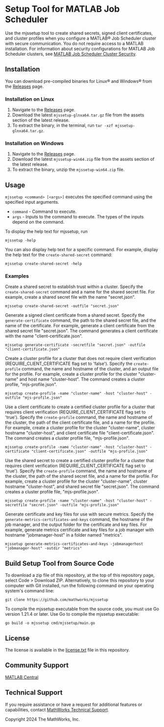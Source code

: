 # Setup Tool for MATLAB Job Scheduler

Use the mjssetup tool to create shared secrets, signed client certificates, and cluster profiles when you configure a MATLAB&reg; Job Scheduler cluster with secure communication.
You do not require access to a MATLAB installation.
For information about security configurations for MATLAB Job Scheduler clusters, see [MATLAB Job Scheduler Cluster Security](https://www.mathworks.com/help/matlab-parallel-server/set-matlab-job-scheduler-cluster-security.html).

## Installation

You can download pre-compiled binaries for Linux&reg; and Windows&reg; from the [Releases](https://github.com/mathworks/mjssetup/releases) page.

### Installation on Linux

1. Navigate to the [Releases](https://github.com/mathworks/mjssetup/releases) page.
2. Download the latest `mjssetup-glnxa64.tar.gz` file from the assets section of the latest release.
3. To extract the binary, in the terminal, run `tar -xzf mjssetup-glnxa64.tar.gz`.

### Installation on Windows

1. Navigate to the [Releases](https://github.com/mathworks/mjssetup/releases) page.
2. Download the latest `mjssetup-win64.zip` file from the assets section of the latest release.
3. To extract the binary, unzip the `mjssetup-win64.zip` file.

## Usage

`mjssetup <command> [<args>]` executes the specified command using the specified input arguments.
- `command` - Command to execute.
- `args` - Inputs to the command to execute. The types of the inputs depend on the command.

To display the help text for mjssetup, run
```
mjssetup -help
```

You can also display help text for a specific command.
For example, display the help text for the `create-shared-secret` command:
```
mjssetup create-shared-secret -help
```

### Examples

Create a shared secret to establish trust within a cluster.
Specify the `create-shared-secret` command and a name for the shared secret file.
For example, create a shared secret file with the name "secret.json".
```
mjssetup create-shared-secret -outfile "secret.json"
```

Generate a signed client certificate from a shared secret.
Specify the `generate-certificate` command, the path to the shared secret file, and the name of the certificate.
For example, generate a client certificate from the shared secret file "secret.json".
The command generates a client certificate with the name "client-certificate.json".
```
mjssetup generate-certificate -secretfile "secret.json" -outfile "client-certificate.json"
```

Create a cluster profile for a cluster that does not require client verification (REQUIRE_CLIENT_CERTIFICATE flag set to 'false').
Specify the `create-profile` command, the name and hostname of the cluster, and an output file for the profile.
For example, create a cluster profile for the cluster "cluster-name" and host name "cluster-host".
The command creates a cluster profile, "mjs-profile.json".
```
mjssetup create-profile -name "cluster-name" -host "cluster-host" -outfile "mjs-profile.json"
```

Use a client certificate to create a certified cluster profile for a cluster that requires client verification (REQUIRE_CLIENT_CERTIFICATE flag set to 'true').
Specify the `create-profile` command, the name and hostname of the cluster, the path of the client certificate file, and a name for the profile.
For example, create a cluster profile for the cluster "cluster-name", cluster hostname "cluster-host", and client certificate file "client-certificate.json".
The command creates a cluster profile file, "mjs-profile.json".
```
mjssetup create-profile -name "cluster-name" -host "cluster-host" -certificate "client-certificate.json" -outfile "mjs-profile.json"
```

Use the shared secret to create a certified cluster profile for a cluster that requires client verification (REQUIRE_CLIENT_CERTIFICATE flag set to 'true').
Specify the `create-profile` command, the name and hostname of the cluster, the path of the shared secret file, and a name for the profile.
For example, create a cluster profile for the cluster "cluster-name", cluster hostname "cluster-host", and shared secret file "secret.json".
The command creates a cluster profile file, "mjs-profile.json".
```
mjssetup create-profile -name "cluster-name" -host "cluster-host" -secretfile "secret.json" -outfile "mjs-profile.json"
```

Generate certificate and key files for use with secure metrics.
Specify the `generate-metrics-certificates-and-keys` command, the hostname of the job manager, and the output folder for the certificate and key files.
For example, generate metrics certificate and key files for a job manager with hostname "jobmanager-host" in a folder named "metrics".
```
mjssetup generate-metrics-certificates-and-keys -jobmanagerhost "jobmanager-host" -outdir "metrics"
```

## Build Setup Tool from Source Code

To download a zip file of this repository, at the top of this repository page, select Code > Download ZIP.
Alternatively, to clone this repository to your computer with Git installed, run the following command on your operating system's command line:

```
git clone https://github.com/mathworks/mjssetup
```

To compile the mjssetup executable from the source code, you must use Go version 1.21.4 or later.
Use Go to compile the mjssetup executable:
```
go build -o mjssetup cmd/mjssetup/main.go
```

## License

The license is available in the [license.txt](license.txt) file in this repository.

## Community Support

[MATLAB Central](https://www.mathworks.com/matlabcentral)

## Technical Support

If you require assistance or have a request for additional features or capabilities, contact [MathWorks Technical Support](https://www.mathworks.com/support/contact_us.html).

Copyright 2024 The MathWorks, Inc.

